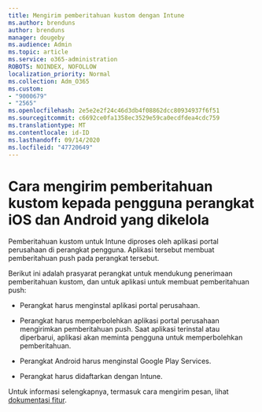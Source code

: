 ```yaml
---
title: Mengirim pemberitahuan kustom dengan Intune
ms.author: brenduns
author: brenduns
manager: dougeby
ms.audience: Admin
ms.topic: article
ms.service: o365-administration
ROBOTS: NOINDEX, NOFOLLOW
localization_priority: Normal
ms.collection: Adm_O365
ms.custom:
- "9000679"
- "2565"
ms.openlocfilehash: 2e5e2e2f24c46d3db4f08862dcc80934937f6f51
ms.sourcegitcommit: c6692ce0fa1358ec3529e59ca0ecdfdea4cdc759
ms.translationtype: MT
ms.contentlocale: id-ID
ms.lasthandoff: 09/14/2020
ms.locfileid: "47720649"
---
```

# <a name="how-to-send-custom-notifications-to-the-users-of-managed-ios-and-android-devices"></a>Cara mengirim pemberitahuan kustom kepada pengguna perangkat iOS dan Android yang dikelola

Pemberitahuan kustom untuk Intune diproses oleh aplikasi portal perusahaan di perangkat pengguna. Aplikasi tersebut membuat pemberitahuan push pada perangkat tersebut.

Berikut ini adalah prasyarat perangkat untuk mendukung penerimaan pemberitahuan kustom, dan untuk aplikasi untuk membuat pemberitahuan push:

- Perangkat harus menginstal aplikasi portal perusahaan.  

- Perangkat harus memperbolehkan aplikasi portal perusahaan mengirimkan pemberitahuan push. Saat aplikasi terinstal atau diperbarui, aplikasi akan meminta pengguna untuk memperbolehkan pemberitahuan.

- Perangkat Android harus menginstal Google Play Services.

- Perangkat harus didaftarkan dengan Intune.

Untuk informasi selengkapnya, termasuk cara mengirim pesan, lihat [dokumentasi fitur](https://docs.microsoft.com/intune/custom-notifications).
